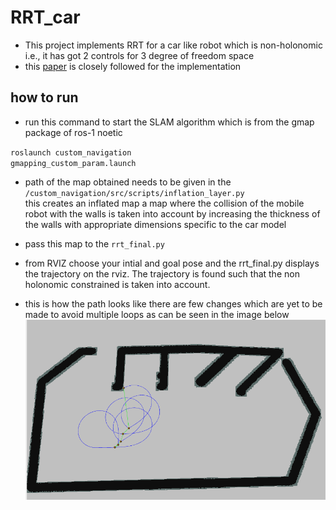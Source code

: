 # RRT_car

- This project implements RRT for a car like robot which is non-holonomic i.e., it has got 2 controls for 3 degree of freedom space
- this [paper](https://www.sciencedirect.com/science/article/pii/S1474667015343603#:~:text=Abstract,a%20control%20input%20selection%20approach) is closely followed for the implementation
## how to run


- run this command to start the SLAM algorithm which is from the gmap package of ros-1 noetic <br>


<code>roslaunch custom_navigation gmapping_custom_param.launch</code>

- path of the map obtained needs to be given in the ``/custom_navigation/src/scripts/inflation_layer.py``<br>
this creates an inflated map a map where the collision of the mobile robot with the walls is taken into account by increasing the thickness of the walls with appropriate dimensions specific to the car model
- pass this map to the `rrt_final.py`
- from RVIZ choose your intial and goal pose and the rrt_final.py displays the trajectory on the rviz. The trajectory is found such that the non holonomic constrained is taken into account.

- this is how the path looks like there are few changes which are yet to be made to avoid multiple loops as can be seen in the image below
![path given by rrt](images/rrt_result.png)

